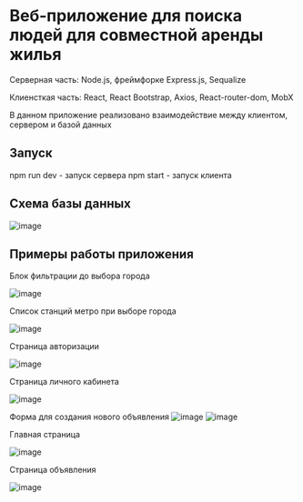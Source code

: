 # Веб-приложение для поиска людей для совместной аренды жилья
Серверная часть: Node.js, фреймфорке Express.js, Sequalize

Клиенсткая часть: React, React Bootstrap, Axios, React-router-dom, MobX

В данном приложение реализовано взаимодействие между клиентом, сервером и базой данных
## Запуск
npm run dev - запуск сервера
npm start - запуск клиента

## Схема базы данных

![image](https://github.com/Angelina1Blokhina/coliver/assets/64483372/a415c5c0-6975-43a0-b086-14119ab2afa8)

## Примеры работы приложения
Блок фильтрации до выбора города

![image](https://github.com/Angelina1Blokhina/coliver/assets/64483372/ae44d998-83b1-430a-9b9c-9b8ad582c5ad)

Список станций метро при выборе города 

![image](https://github.com/Angelina1Blokhina/coliver/assets/64483372/ddf11d20-fc61-4fd6-ae20-d38572fa6edb)

Страница авторизации

![image](https://github.com/Angelina1Blokhina/coliver/assets/64483372/d380f1bd-8809-41c4-ba18-1592e4e3bd5f)

Страница личного кабинета

![image](https://github.com/Angelina1Blokhina/coliver/assets/64483372/99e1edd8-75db-4e19-9ddf-8b5945d4bf7a)

Форма для создания нового объявления
![image](https://github.com/Angelina1Blokhina/coliver/assets/64483372/daaf4e4f-eff0-4f7a-803d-2f323500ed07)
![image](https://github.com/Angelina1Blokhina/coliver/assets/64483372/831fd5be-419a-423f-a0e8-30caee718a27)


Главная страница

![image](https://github.com/Angelina1Blokhina/coliver/assets/64483372/f956b838-9d3d-4972-b545-9d3b2401390a)

Страница объявления

![image](https://github.com/Angelina1Blokhina/coliver/assets/64483372/4e9e2e0a-37d8-441f-acc9-172837e2eb13)




